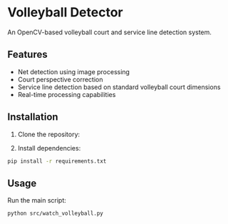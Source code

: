 # Volleyball Detector

An OpenCV-based volleyball court and service line detection system.

## Features

- Net detection using image processing
- Court perspective correction
- Service line detection based on standard volleyball court dimensions
- Real-time processing capabilities

## Installation

1. Clone the repository:

2. Install dependencies:

```bash
pip install -r requirements.txt
```

## Usage

Run the main script:

```bash
python src/watch_volleyball.py
```
